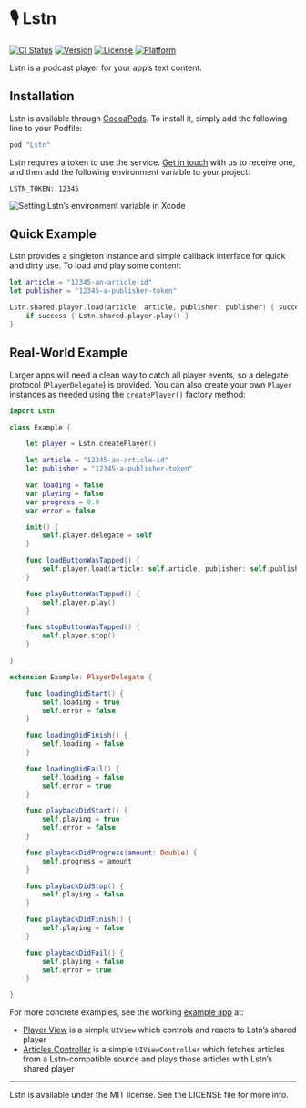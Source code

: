 # 🎙 Lstn

[![CI Status](http://img.shields.io/travis/lstn-ltd/lstn-sdk-ios.svg)](https://travis-ci.org/lstn-ltd/lstn-sdk-ios)
[![Version](https://img.shields.io/cocoapods/v/Lstn.svg)](http://cocoapods.org/pods/Lstn)
[![License](https://img.shields.io/cocoapods/l/Lstn.svg)](http://cocoapods.org/pods/Lstn)
[![Platform](https://img.shields.io/cocoapods/p/Lstn.svg)](http://cocoapods.org/pods/Lstn)

Lstn is a podcast player for your app’s text content.

## Installation

Lstn is available through [CocoaPods](http://cocoapods.org). To install it, simply add the following line to your Podfile:

```ruby
pod "Lstn"
```

Lstn requires a token to use the service. [Get in touch](mailto:hello@lstn.ltd) with us to receive one, and then add the following environment variable to your project:

```
LSTN_TOKEN: 12345
```

![Setting Lstn’s environment variable in Xcode](https://s21.postimg.org/9s2kiwimv/lstn_environment_variables_xcode.png)

## Quick Example

Lstn provides a singleton instance and simple callback interface for quick and dirty use. To load and play some content:

```swift
let article = "12345-an-article-id"
let publisher = "12345-a-publisher-token"

Lstn.shared.player.load(article: article, publisher: publisher) { success in
    if success { Lstn.shared.player.play() }
}
```

## Real-World Example

Larger apps will need a clean way to catch all player events, so a delegate protocol (`PlayerDelegate`) is provided. You can also create your own `Player` instances as needed using the `createPlayer()` factory method:

```swift
import Lstn

class Example {

    let player = Lstn.createPlayer()

    let article = "12345-an-article-id"
    let publisher = "12345-a-publisher-token"

    var loading = false
    var playing = false
    var progress = 0.0
    var error = false

    init() {
        self.player.delegate = self
    }

    func loadButtonWasTapped() {
        self.player.load(article: self.article, publisher: self.publisher)
    }

    func playButtonWasTapped() {
        self.player.play()
    }

    func stopButtonWasTapped() {
        self.player.stop()
    }

}

extension Example: PlayerDelegate {

    func loadingDidStart() {
        self.loading = true
        self.error = false
    }

    func loadingDidFinish() {
        self.loading = false
    }

    func loadingDidFail() {
        self.loading = false
        self.error = true
    }

    func playbackDidStart() {
        self.playing = true
        self.error = false
    }

    func playbackDidProgress(amount: Double) {
        self.progress = amount
    }

    func playbackDidStop() {
        self.playing = false
    }

    func playbackDidFinish() {
        self.playing = false
    }

    func playbackDidFail() {
        self.playing = false
        self.error = true
    }

}
```

For more concrete examples, see the working [example app](https://github.com/lstn-ltd/lstn-sdk-ios/tree/master/Example) at:

- [Player View](https://github.com/lstn-ltd/lstn-sdk-ios/blob/master/Example/Lstn/PlayerView.swift) is a simple `UIView` which controls and reacts to Lstn’s shared player
- [Articles Controller](https://github.com/lstn-ltd/lstn-sdk-ios/blob/master/Example/Lstn/ArticlesController.swift) is a simple `UIViewController` which fetches articles from a Lstn-compatible source and plays those articles with Lstn’s shared player

---

Lstn is available under the MIT license. See the LICENSE file for more info.
